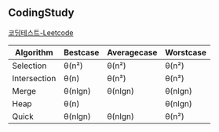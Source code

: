 ## CodingStudy

[코딩테스트-Leetcode](https://www.teamblind.com/post/New-Year-Gift---Curated-List-of-Top-75-LeetCode-Questions-to-Save-Your-Time-OaM1orEU)

Algorithm|Bestcase|Averagecase|Worstcase
---|---|---|---|
Selection|θ(n²)|θ(n²)|θ(n²)|
Intersection|θ(n)|θ(n²)|θ(n²)|
Merge|θ(nlgn)|θ(nlgn)|θ(nlgn)|
Heap|θ(n)||θ(nlgn)|
Quick|θ(nlgn)|θ(nlgn)|θ(n²)|
